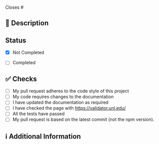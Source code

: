 <!-- 
Thanks for creating this pull request 🤗

Please make sure that the pull request is limited to one type (docs, feature, etc.) and keep it as small as possible. You can open multiple prs instead of opening a huge one.
-->

<!-- If this pull request closes an issue, please mention the issue number below -->
Closes #<!-- Issue # here -->

## 📑 Description
<!-- Add a brief description of the PR -->

## Status

- [x] Not Completed
- [ ] Completed


## ✅ Checks
<!-- Make sure your PR passes the tests and do check the following fields as needed - -->

- [ ] My pull request adheres to the code style of this project
- [ ] My code requires changes to the documentation
- [ ] I have updated the documentation as required
- [ ] I have checked the page with https://validator.unl.edu/
- [ ] All the tests have passed
- [ ] My pull request is based on the latest commit (not the npm version).

<!--

Sync fork from GitHub dropdown and update your local branch. 

```sh
git pull origin main
git checkout your-branch
git rebase main
npm run test
git push
```

Then create a PR from your GitHub repo.

Or if you are using the command line:

```sh
git checkout main
git fetch upstream // I'm assuming you set the upstream
git merge upstream/main
```

Then change to your branch:

```sh
git checkout my-new-feature
git merge main
```

If you may need to resolve merge conficts if your local branch had unique commits. 

Now you are ready to submit your PR.

It’s a good idea to sync from time to
time, so you aren’t left too far behind the parent branch.

-->

## ℹ Additional Information
<!-- Any additional information like breaking changes, dependencies added, screenshots, comparisons between new and old behavior, etc. -->
